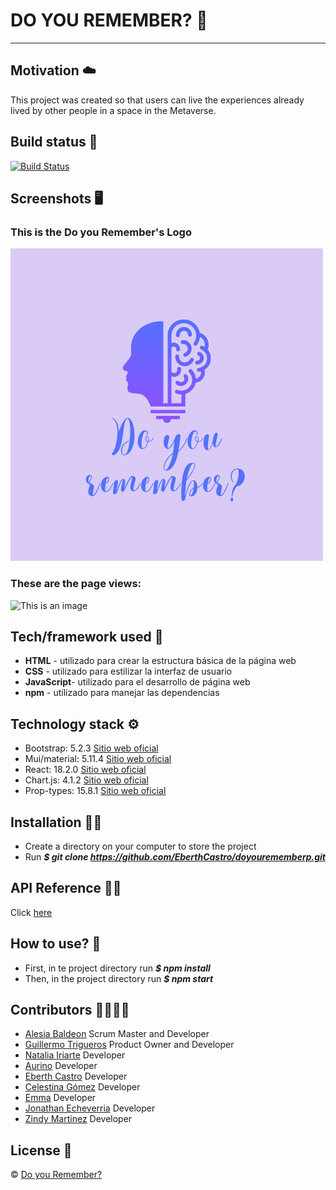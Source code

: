 # DO YOU REMEMBER? :brain:
***
## Motivation :cloud:
This project was created so that users can live the experiences already lived by other people in a space in the Metaverse.

## Build status :page_facing_up:
[![Build Status](https://travis-ci.org/user/repo.svg?branch=master)](https://github.com/EberthCastro/doyourememberp.git)

## Screenshots :desktop_computer:
### This is the Do you Remember's Logo
![This is an image](./src/assets/img/logo.png)
### These are the page views:
![This is an image]()


## Tech/framework used :electric_plug:
* **HTML** - utilizado para crear la estructura básica de la página web
* **CSS** - utilizado para estilizar la interfaz de usuario
* **JavaScript**- utilizado para el desarrollo de página web
* **npm** - utilizado para manejar las dependencias

## Technology stack :gear:
* Bootstrap: 5.2.3 [Sitio web oficial](https://getbootstrap.com/)
* Mui/material: 5.11.4 [Sitio web oficial](https://mui.com/)
* React: 18.2.0 [Sitio web oficial](https://es.reactjs.org/)
* Chart.js: 4.1.2 [Sitio web oficial](https://www.chartjs.org/)
* Prop-types: 15.8.1 [Sitio web oficial](https://www.npmjs.com/package/prop-types)

## Installation :mechanic:
* Create a directory on your computer to store the project
* Run ***$ git clone https://github.com/EberthCastro/doyourememberp.git***

## API Reference 👩‍💻
Click [here]() 

## How to use? :key:
* First, in te project directory run ***$ npm install***
* Then, in the project directory run ***$ npm start***

## Contributors :family_woman_woman_girl_girl:
* [Alesia Baldeon](https://github.com/AlesiaCoder) Scrum Master and Developer
* [Guillermo Trigueros]() Product Owner and Developer
* [Natalia Iriarte](https://github.com/Natalia-irlo) Developer
* [Aurino]() Developer
* [Eberth Castro](https://github.com/EberthCastro) Developer
* [Celestina Gómez]() Developer
* [Emma]() Developer
* [Jonathan Echeverria]() Developer
* [Zindy Martinez]() Developer


## License :closed_lock_with_key:
© [Do you Remember?]()